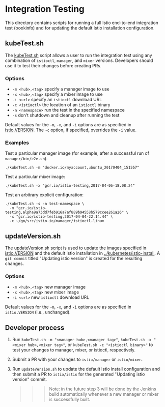 # Integration Testing

This directory contains scripts for running a full Istio end-to-end integration test (bookinfo)
and for updating the default Istio installation configuration.
 
## kubeTest.sh

The [kubeTest.sh](kubeTest.sh) script allows a user to run the integration test using
any combination of `istioctl`, `manager`, and `mixer` versions. Developers should use
it to test their changes before creating PRs.

### Options

* `-m <hub>,<tag>` specify a manager image to use
* `-x <hub>,<tag>` specify a mixer image to use
* `-i <url>` specify an `istioctl` download URL
* `-c <istioctl>` the location of an `istioctl` binary
* `-n <namespace>` run the test in the specified namespace
* `-s` don't shutdown and cleanup after running the test

Default values for the `-m`, `-x`, and `-i` options are as specified in
[istio.VERSION](../istio.VERSION).
The `-c` option, if specified, overrides the `-i` value.

### Examples

Test a particular manager image (for example, after a successful run of `manager/bin/e2e.sh`):

```
./kubeTest.sh -m "docker.io/myaccount,ubuntu_20170404_151557"
```

Test a particular mixer image:

```
./kubeTest.sh -x "gcr.io/istio-testing,2017-04-06-18.08.24"
```

Test an arbitrary explicit configuration:

```
./kubeTest.sh -s -n test-namespace \
  -m "gcr.io/istio-testing,alpha9a73dd7feb916a7af889b94558b579ccee261a26" \
  -x "gcr.io/istio-testing,2017-04-04-22.14.44" \
  -c ~/go/src/istio.io/manager/istioctl-linux
```

## updateVersion.sh

The [updateVersion.sh](updateVersion.sh) script is used to update 
the images specified in [istio.VERSION](../istio.VERSION) and the default Istio
installation in [../kubernetes/istio-install](../kubernetes/istio-install).
A `git commit` titled "Updating istio version" is created for the resulting changes.
   
### Options

* `-m <hub>,<tag>` new manager image
* `-x <hub>,<tag>` new mixer image
* `-i <url>` new `istioctl` download URL

Default values for the `-m`, `-x`, and `-i` options are as specified in `istio.VERSION`
(i.e., unchanged).

## Developer process 

1. Run `kubeTest.sh -m "<manager hub>,<manager tag>"`, `kubeTest.sh -x "<mixer hub>,<mixer tag>"`,
   or `kubeTest.sh -c "<istioctl binary>"` to test your changes to manager, mixer, 
   or istioctl, respectively. 
2. Submit a PR with your changes to `istio/manager` or `istio/mixer`.
3. Run `updateVersion.sh` to update the default Istio install configuration and then
   submit a PR  to `istio/istio` for the generated "Updating istio version" commit.
   
   >>> Note: in the future step 3 will be done by the Jenkins build automatically
   >>> whenever a new manager or mixer is successfully built.
